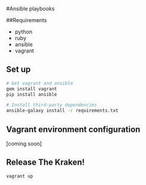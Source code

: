 #Ansible playbooks


##Requirements
* python
* ruby
* ansible
* vagrant

## Set up

```bash
# Get vagrant and ansible
gem install vagrant
pip install ansible

# Install third-party dependencies
ansible-galaxy install -r requirements.txt
```

## Vagrant environment configuration
[coming soon]

## Release The Kraken!

```bash
vagrant up
```
